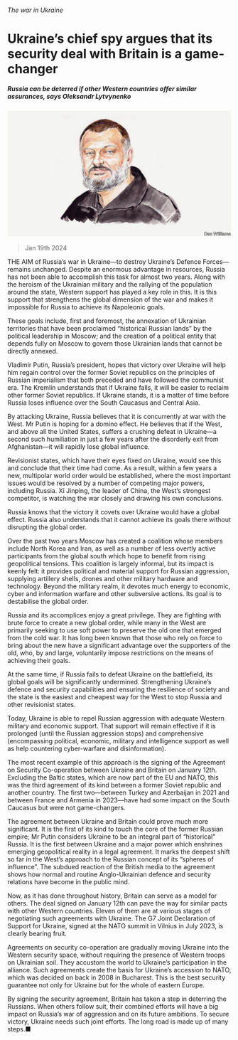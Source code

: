 ###### The war in Ukraine

# Ukraine’s chief spy argues that its security deal with Britain is a game-changer 

##### Russia can be deterred if other Western countries offer similar assurances, says Oleksandr Lytvynenko 

![image](images/20240120_BID003.jpg) 

> Jan 19th 2024 

THE AIM of Russia’s war in Ukraine—to destroy Ukraine’s Defence Forces—remains unchanged. Despite an enormous advantage in resources, Russia has not been able to accomplish this task for almost two years. Along with the heroism of the Ukrainian military and the rallying of the population around the state, Western support has played a key role in this. It is this support that strengthens the global dimension of the war and makes it impossible for Russia to achieve its Napoleonic goals.

These goals include, first and foremost, the annexation of Ukrainian territories that have been proclaimed “historical Russian lands” by the political leadership in Moscow; and the creation of a political entity that depends fully on Moscow to govern those Ukrainian lands that cannot be directly annexed. 

Vladimir Putin, Russia’s president, hopes that victory over Ukraine will help him regain control over the former Soviet republics on the principles of Russian imperialism that both preceded and have followed the communist era. The Kremlin understands that if Ukraine falls, it will be easier to reclaim other former Soviet republics. If Ukraine stands, it is a matter of time before Russia loses influence over the South Caucasus and Central Asia. 

By attacking Ukraine, Russia believes that it is concurrently at war with the West. Mr Putin is hoping for a domino effect. He believes that if the West, and above all the United States, suffers a crushing defeat in Ukraine—a second such humiliation in just a few years after the disorderly exit from Afghanistan—it will rapidly lose global influence. 

Revisionist states, which have their eyes fixed on Ukraine, would see this and conclude that their time had come. As a result, within a few years a new, multipolar world order would be established, where the most important issues would be resolved by a number of competing major powers, including Russia. Xi Jinping, the leader of China, the West’s strongest competitor, is watching the war closely and drawing his own conclusions.

Russia knows that the victory it covets over Ukraine would have a global effect. Russia also understands that it cannot achieve its goals there without disrupting the global order.

Over the past two years Moscow has created a coalition whose members include North Korea and Iran, as well as a number of less overtly active participants from the global south which hope to benefit from rising geopolitical tensions. This coalition is largely informal, but its impact is keenly felt: it provides political and material support for Russian aggression, supplying artillery shells, drones and other military hardware and technology. Beyond the military realm, it devotes much energy to economic, cyber and information warfare and other subversive actions. Its goal is to destabilise the global order. 

Russia and its accomplices enjoy a great privilege. They are fighting with brute force to create a new global order, while many in the West are primarily seeking to use soft power to preserve the old one that emerged from the cold war. It has long been known that those who rely on force to bring about the new have a significant advantage over the supporters of the old, who, by and large, voluntarily impose restrictions on the means of achieving their goals.

At the same time, if Russia fails to defeat Ukraine on the battlefield, its global goals will be significantly undermined. Strengthening Ukraine’s defence and security capabilities and ensuring the resilience of society and the state is the easiest and cheapest way for the West to stop Russia and other revisionist states. 

Today, Ukraine is able to repel Russian aggression with adequate Western military and economic support. That support will remain effective if it is prolonged (until the Russian aggression stops) and comprehensive (encompassing political, economic, military and intelligence support as well as help countering cyber-warfare and disinformation).

The most recent example of this approach is the signing of the Agreement on Security Co-operation between Ukraine and Britain on January 12th. Excluding the Baltic states, which are now part of the EU and NATO, this was the third agreement of its kind between a former Soviet republic and another country. The first two—between Turkey and Azerbaijan in 2021 and between France and Armenia in 2023—have had some impact on the South Caucasus but were not game-changers.

The agreement between Ukraine and Britain could prove much more significant. It is the first of its kind to touch the core of the former Russian empire; Mr Putin considers Ukraine to be an integral part of “historical” Russia. It is the first between Ukraine and a major power which enshrines emerging geopolitical reality in a legal agreement. It marks the deepest shift so far in the West’s approach to the Russian concept of its “spheres of influence”. The subdued reaction of the British media to the agreement shows how normal and routine Anglo-Ukrainian defence and security relations have become in the public mind.

Now, as it has done throughout history, Britain can serve as a model for others. The deal signed on January 12th can pave the way for similar pacts with other Western countries. Eleven of them are at various stages of negotiating such agreements with Ukraine. The G7 Joint Declaration of Support for Ukraine, signed at the NATO summit in Vilnius in July 2023, is clearly bearing fruit.

Agreements on security co-operation are gradually moving Ukraine into the Western security space, without requiring the presence of Western troops on Ukrainian soil. They accustom the world to Ukraine’s participation in the alliance. Such agreements create the basis for Ukraine’s accession to NATO, which was decided on back in 2008 in Bucharest. This is the best security guarantee not only for Ukraine but for the whole of eastern Europe.

By signing the security agreement, Britain has taken a step in deterring the Russians. When others follow suit, their combined efforts will have a big impact on Russia’s war of aggression and on its future ambitions. To secure victory, Ukraine needs such joint efforts. The long road is made up of many steps.■


